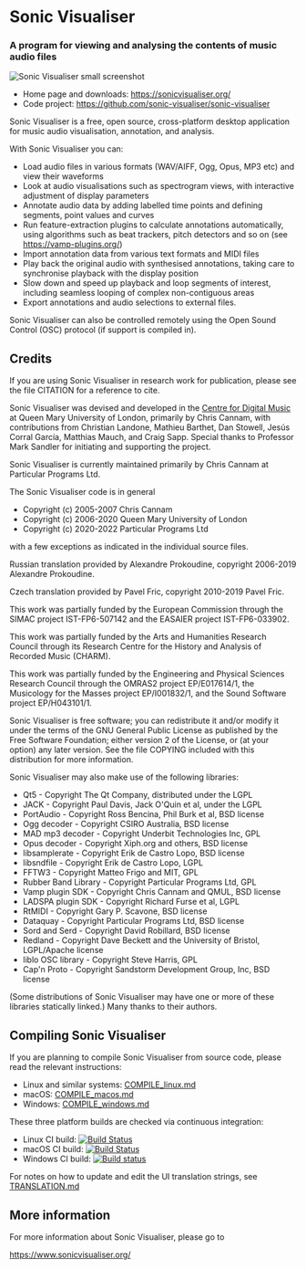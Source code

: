 
Sonic Visualiser
================

### A program for viewing and analysing the contents of music audio files

![Sonic Visualiser small screenshot](https://sonicvisualiser.org/images/sv-3.0-win-thumb.png)

* Home page and downloads: https://sonicvisualiser.org/
* Code project: https://github.com/sonic-visualiser/sonic-visualiser

Sonic Visualiser is a free, open source, cross-platform desktop
application for music audio visualisation, annotation, and analysis.

With Sonic Visualiser you can:

 * Load audio files in various formats (WAV/AIFF, Ogg, Opus, MP3 etc)
   and view their waveforms
 * Look at audio visualisations such as spectrogram views, with
   interactive adjustment of display parameters
 * Annotate audio data by adding labelled time points and defining
   segments, point values and curves
 * Run feature-extraction plugins to calculate annotations
   automatically, using algorithms such as beat trackers, pitch detectors
   and so on (see https://vamp-plugins.org/)
 * Import annotation data from various text formats and MIDI files
 * Play back the original audio with synthesised annotations, taking
   care to synchronise playback with the display position
 * Slow down and speed up playback and loop segments of interest,
   including seamless looping of complex non-contiguous areas
 * Export annotations and audio selections to external files.

Sonic Visualiser can also be controlled remotely using the Open Sound
Control (OSC) protocol (if support is compiled in).


Credits
-------

If you are using Sonic Visualiser in research work for publication,
please see the file CITATION for a reference to cite.

Sonic Visualiser was devised and developed in the [Centre for Digital
Music](https://c4dm.eecs.qmul.ac.uk/) at Queen Mary University of
London, primarily by Chris Cannam, with contributions from Christian
Landone, Mathieu Barthet, Dan Stowell, Jesús Corral García, Matthias
Mauch, and Craig Sapp. Special thanks to Professor Mark Sandler for
initiating and supporting the project.

Sonic Visualiser is currently maintained primarily by Chris Cannam at
Particular Programs Ltd.

The Sonic Visualiser code is in general

 * Copyright (c) 2005-2007 Chris Cannam
 * Copyright (c) 2006-2020 Queen Mary University of London
 * Copyright (c) 2020-2022 Particular Programs Ltd

with a few exceptions as indicated in the individual source files.

Russian translation provided by Alexandre Prokoudine, copyright
2006-2019 Alexandre Prokoudine.

Czech translation provided by Pavel Fric, copyright 2010-2019 Pavel
Fric.

This work was partially funded by the European Commission through the
SIMAC project IST-FP6-507142 and the EASAIER project IST-FP6-033902.

This work was partially funded by the Arts and Humanities Research
Council through its Research Centre for the History and Analysis of
Recorded Music (CHARM).

This work was partially funded by the Engineering and Physical
Sciences Research Council through the OMRAS2 project EP/E017614/1, the
Musicology for the Masses project EP/I001832/1, and the Sound Software
project EP/H043101/1.

Sonic Visualiser is free software; you can redistribute it and/or modify
it under the terms of the GNU General Public License as published by
the Free Software Foundation; either version 2 of the License, or (at
your option) any later version.  See the file COPYING included with
this distribution for more information.

Sonic Visualiser may also make use of the following libraries:

 * Qt5 - Copyright The Qt Company, distributed under the LGPL
 * JACK - Copyright Paul Davis, Jack O'Quin et al, under the LGPL
 * PortAudio - Copyright Ross Bencina, Phil Burk et al, BSD license
 * Ogg decoder - Copyright CSIRO Australia, BSD license
 * MAD mp3 decoder - Copyright Underbit Technologies Inc, GPL
 * Opus decoder - Copyright Xiph.org and others, BSD license
 * libsamplerate - Copyright Erik de Castro Lopo, BSD license
 * libsndfile - Copyright Erik de Castro Lopo, LGPL
 * FFTW3 - Copyright Matteo Frigo and MIT, GPL
 * Rubber Band Library - Copyright Particular Programs Ltd, GPL
 * Vamp plugin SDK - Copyright Chris Cannam and QMUL, BSD license
 * LADSPA plugin SDK - Copyright Richard Furse et al, LGPL
 * RtMIDI - Copyright Gary P. Scavone, BSD license
 * Dataquay - Copyright Particular Programs Ltd, BSD license
 * Sord and Serd - Copyright David Robillard, BSD license
 * Redland - Copyright Dave Beckett and the University of Bristol, LGPL/Apache license
 * liblo OSC library - Copyright Steve Harris, GPL
 * Cap'n Proto - Copyright Sandstorm Development Group, Inc, BSD license

(Some distributions of Sonic Visualiser may have one or more of these
libraries statically linked.)  Many thanks to their authors.


Compiling Sonic Visualiser
--------------------------

If you are planning to compile Sonic Visualiser from source code,
please read the relevant instructions:

 * Linux and similar systems: [COMPILE_linux.md](https://github.com/sonic-visualiser/sonic-visualiser/blob/default/COMPILE_linux.md)
 * macOS: [COMPILE_macos.md](https://github.com/sonic-visualiser/sonic-visualiser/blob/default/COMPILE_macos.md)
 * Windows: [COMPILE_windows.md](https://github.com/sonic-visualiser/sonic-visualiser/blob/default/COMPILE_windows.md)

These three platform builds are checked via continuous integration:

 * Linux CI build: [![Build Status](https://github.com/sonic-visualiser/sonic-visualiser/workflows/Linux%20CI/badge.svg)](https://github.com/sonic-visualiser/sonic-visualiser/actions?query=workflow%3A%22Linux+CI%22)
 * macOS CI build: [![Build Status](https://github.com/sonic-visualiser/sonic-visualiser/workflows/macOS%20CI/badge.svg)](https://github.com/sonic-visualiser/sonic-visualiser/actions?query=workflow%3A%22macOS+CI%22)
 * Windows CI build: [![Build status](https://ci.appveyor.com/api/projects/status/26pygienkigw39p7?svg=true)](https://ci.appveyor.com/project/cannam/sonic-visualiser)

For notes on how to update and edit the UI translation strings, see [TRANSLATION.md](https://github.com/sonic-visualiser/sonic-visualiser/blob/default/TRANSLATION.md)


More information
----------------

For more information about Sonic Visualiser, please go to

  https://www.sonicvisualiser.org/

